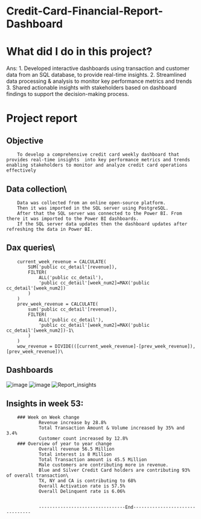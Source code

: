 # Credit-Card-Financial-Report-Dashboard
# What did I do in this project?
Ans:
	1. Developed interactive dashboards using transaction and customer data from an SQL database, to provide real-time insights.
        2. Streamlined data processing & analysis to monitor key performance metrics and trends
        3. Shared actionable insights with stakeholders based on dashboard findings to support the decision-making process.
	
# Project report
## Objective
        To develop a comprehensive credit card weekly dashboard that provides real-time insights  into key performance metrics and trends enabling stakeholders to monitor and analyze credit card operations effectively

## Data collection\
        Data was collected from an online open-source platform. 
        Then it was imported in the SQL server using PostgreSQL.
        After that the SQL server was connected to the Power BI. From there it was imported to the Power BI dashboards.
        If the SQL server data updates then the dashboard updates after refreshing the data in Power BI.

## Dax queries\
        current_week_revenue = CALCULATE(
            SUM('public cc_detail'[revenue]),
            FILTER(
                ALL('public cc_detail'),
                'public cc_detail'[week_num2]=MAX('public cc_detail'[week_num2])
            )
        )
        prev_week_revenue = CALCULATE(
            sum('public cc_detail'[revenue]),
            FILTER(
                ALL('public cc_detail'),
                'public cc_detail'[week_num2]=MAX('public cc_detail'[week_num2])-1\
            )
        )
        wow_revenue = DIVIDE(([current_week_revenue]-[prev_week_revenue]),[prev_week_revenue])\
## Dashboards
![image](https://github.com/lut-ful/Credit-Card-Financial-Report-Dashboard/assets/108027559/da23340a-aa76-48d2-857c-e3b036581ce8)
![image](https://github.com/lut-ful/Credit-Card-Financial-Report-Dashboard/assets/108027559/cb2c9d0d-41f8-4cb6-806d-dae290be41ae)
![Report_insights](https://github.com/lut-ful/Credit-Card-Financial-Report-Dashboard/assets/108027559/deb688d9-b4db-47f0-97ed-fd2938e2647b)

## Insights in week 53:
        ### Week on Week change
                Revenue increase by 28.8%
                Total Transaction Amount & Volume increased by 35% and 3.4%
                Customer count increased by 12.8%
        ### Overview of year to year change
                Overall revenue 56.5 Million
                Total interest is 8 Million
                Total Transaction amount is 45.5 Million
                Male customers are contributing more in revenue.
                Blue and Silver Credit Card holders are contributing 93% of overall transaction\
                TX, NY and CA is contributing to 68%
                Overall Activation rate is 57.5%
                Overall Delinquent rate is 6.06%


                --------------------------------End--------------------------------




